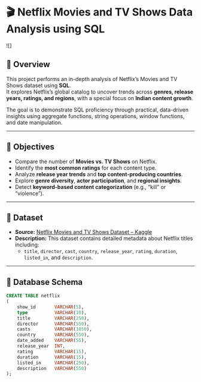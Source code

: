 # 🎬 Netflix Movies and TV Shows Data Analysis using SQL

![]

## 📘 Overview

This project performs an in-depth analysis of Netflix’s Movies and TV Shows dataset using **SQL**.  
It explores Netflix’s global catalog to uncover trends across **genres, release years, ratings, and regions**, with a special focus on **Indian content growth**.  

The goal is to demonstrate SQL proficiency through practical, data-driven insights using aggregate functions, string operations, window functions, and date manipulation.

---

## 🎯 Objectives

- Compare the number of **Movies vs. TV Shows** on Netflix.  
- Identify the **most common ratings** for each content type.  
- Analyze **release year trends** and **top content-producing countries**.  
- Explore **genre diversity**, **actor participation**, and **regional insights**.  
- Detect **keyword-based content categorization** (e.g., “kill” or “violence”).  

---

## 📂 Dataset

- **Source:** [Netflix Movies and TV Shows Dataset – Kaggle](https://www.kaggle.com/datasets/shivamb/netflix-shows?resource=download)
- **Description:** This dataset contains detailed metadata about Netflix titles including:
  - `title`, `director`, `cast`, `country`, `release_year`, `rating`, `duration`, `listed_in`, and `description`.

---

## 🧱 Database Schema

```sql
CREATE TABLE netflix
(
	show_id	      VARCHAR(5),
	type          VARCHAR(10),
	title	      VARCHAR(250),
	director      VARCHAR(550),
	casts	      VARCHAR(1050),
	country	      VARCHAR(550),
	date_added	  VARCHAR(55),
	release_year  INT,
	rating	      VARCHAR(15),
	duration	  VARCHAR(15),
	listed_in	  VARCHAR(250),
	description   VARCHAR(550)
);
